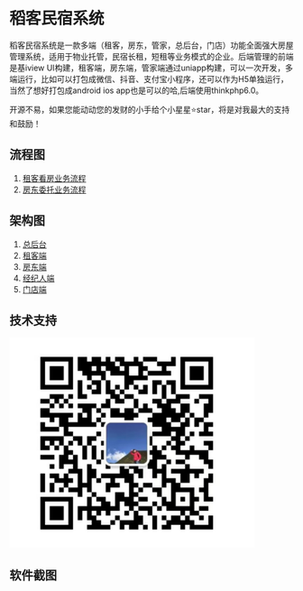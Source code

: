 # 稻客民宿系统
稻客民宿系统是一款多端（租客，房东，管家，总后台，门店）功能全面强大房屋管理系统，适用于物业托管，民宿长租，短租等业务模式的企业。后端管理的前端是基iview UI构建，租客端，房东端，管家端通过uniapp构建，可以一次开发，多端运行，比如可以打包成微信、抖音、支付宝小程序，还可以作为H5单独运行，当然了想好打包成android ios app也是可以的哈,后端使用thinkphp6.0。

开源不易，如果您能动动您的发财的小手给个小星星⭐star，将是对我最大的支持和鼓励！

## 流程图
1.  [租客看房业务流程 ]()
2.  [房东委托业务流程 ]()

## 架构图
1.  [总后台 ]()
2.  [租客端 ]()
3.  [房东端 ]()
4.  [经纪人端]()
5.  [门店端]()

## 技术支持

![输入图片说明](screenshot/rrrrimage.png)

## 软件截图
